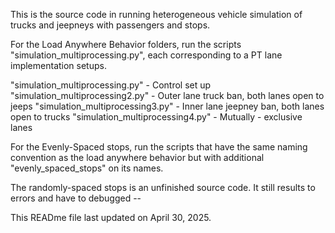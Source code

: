 This is the source code in running heterogeneous vehicle simulation of trucks and jeepneys with passengers and stops.

For the Load Anywhere Behavior folders, run the scripts "simulation_multiprocessing.py", each corresponding to a PT lane implementation setups.

"simulation_multiprocessing.py" - Control set up
"simulation_multiprocessing2.py" -  Outer lane truck ban, both lanes open to jeeps
"simulation_multiprocessing3.py"  - Inner lane jeepney ban, both lanes open to trucks
"simulation_multiprocessing4.py" - Mutually - exclusive lanes


For the Evenly-Spaced stops, run the scripts that have the same naming convention as the load anywhere behavior but with additional "evenly_spaced_stops" on its names.

The randomly-spaced stops is an unfinished source code. It still results to errors and have to debugged -- 


This READme file last updated on April 30, 2025.


